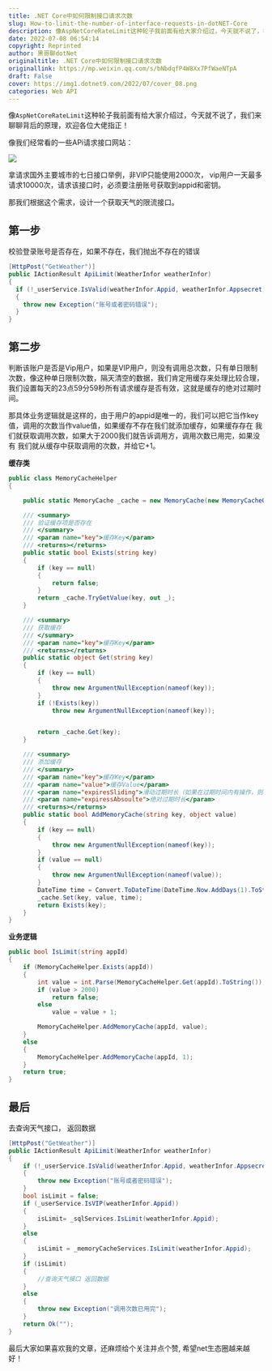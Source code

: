 ```yaml
---
title: .NET Core中如何限制接口请求次数
slug: How-to-limit-the-number-of-interface-requests-in-dotNET-Core
description: 像AspNetCoreRateLimit这种轮子我前面有给大家介绍过，今天就不说了，我们来聊聊背后的原理。
date: 2022-07-08 06:54:14
copyright: Reprinted
author: 黑哥聊dotNet
originaltitle: .NET Core中如何限制接口请求次数
originallink: https://mp.weixin.qq.com/s/bNbdqfP4W8Xx7PfWaeNTpA
draft: False
cover: https://img1.dotnet9.com/2022/07/cover_08.png
categories: Web API
---
```


像`AspNetCoreRateLimit`这种轮子我前面有给大家介绍过，今天就不说了，我们来聊聊背后的原理，欢迎各位大佬指正！

像我们经常看的一些APi请求接口网站：

![](https://img1.dotnet9.com/2022/07/0801.png)

拿请求国外主要城市的七日接口举例，非VIP只能使用2000次， vip用户一天最多请求10000次，请求该接口时，必须要注册账号获取到appid和密钥。

那我们根据这个需求，设计一个获取天气的限流接口。

## 第一步

校验登录账号是否存在，如果不存在，我们抛出不存在的错误

```csharp
[HttpPost("GetWeather")]
public IActionResult ApiLimit(WeatherInfor weatherInfor)
{
  if (!_userService.IsValid(weatherInfor.Appid, weatherInfor.Appsecret))
  {
    throw new Exception("账号或者密码错误");
  }
}
```

## 第二步

判断该账户是否是Vip用户，如果是VIP用户，则没有调用总次数，只有单日限制次数，像这种单日限制次数，隔天清空的数据，我们肯定用缓存来处理比较合理，我们设置每天的23点59分59秒所有请求缓存是否有效，这就是缓存的绝对过期时间。

那具体业务逻辑就是这样的，由于用户的appid是唯一的，我们可以把它当作key值，调用的次数当作value值，如果缓存不存在我们就添加缓存，如果缓存存在 我们就获取调用次数，如果大于2000我们就告诉调用方，调用次数已用完，如果没有 我们就从缓存中获取调用的次数，并给它+1。

**缓存类**

```csharp
public class MemoryCacheHelper
{

    public static MemoryCache _cache = new MemoryCache(new MemoryCacheOptions());

    /// <summary>
    /// 验证缓存项是否存在
    /// </summary>
    /// <param name="key">缓存Key</param>
    /// <returns></returns>
    public static bool Exists(string key)
    {
        if (key == null)
        {
            return false;
        }
        return _cache.TryGetValue(key, out _);
    }

    /// <summary>
    /// 获取缓存
    /// </summary>
    /// <param name="key">缓存Key</param>
    /// <returns></returns>
    public static object Get(string key)
    {
        if (key == null)
        {
            throw new ArgumentNullException(nameof(key));
        }
        if (!Exists(key))
            throw new ArgumentNullException(nameof(key));


        return _cache.Get(key);
    }

    /// <summary>
    /// 添加缓存
    /// </summary>
    /// <param name="key">缓存Key</param>
    /// <param name="value">缓存Value</param>
    /// <param name="expiresSliding">滑动过期时长（如果在过期时间内有操作，则以当前时间点延长过期时间）</param>
    /// <param name="expiressAbsoulte">绝对过期时长</param>
    /// <returns></returns>
    public static bool AddMemoryCache(string key, object value)
    {
        if (key == null)
        {
            throw new ArgumentNullException(nameof(key));
        }
        if (value == null)
        {
            throw new ArgumentNullException(nameof(value));
        }
        DateTime time = Convert.ToDateTime(DateTime.Now.AddDays(1).ToString("D").ToString()).AddSeconds(-1);
        _cache.Set(key, value, time);
        return Exists(key);
    }
}
```

**业务逻辑**

```csharp
public bool IsLimit(string appId)
{
    if (MemoryCacheHelper.Exists(appId))
    {
        int value = int.Parse(MemoryCacheHelper.Get(appId).ToString());
        if (value > 2000)
            return false;
        else
            value = value + 1;

        MemoryCacheHelper.AddMemoryCache(appId, value);
    }
    else
    {
        MemoryCacheHelper.AddMemoryCache(appId, 1);
    }
    return true;
}
```
   
## 最后

去查询天气接口， 返回数据

```csharp
[HttpPost("GetWeather")]
public IActionResult ApiLimit(WeatherInfor weatherInfor)
{
    if (!_userService.IsValid(weatherInfor.Appid, weatherInfor.Appsecret))
    {
        throw new Exception("账号或者密码错误");
    }
    bool isLimit = false;
    if (_userService.IsVIP(weatherInfor.Appid))
    {
        isLimit= _sqlServices.IsLimit(weatherInfor.Appid);
    }
    else
    {
        isLimit = _memoryCacheServices.IsLimit(weatherInfor.Appid);
    }
    if (isLimit)
    {
        //查询天气接口 返回数据
    }
    else
    {
        throw new Exception("调用次数已用完");
    }
    return Ok("");
}
```
   
最后大家如果喜欢我的文章，还麻烦给个关注并点个赞, 希望net生态圈越来越好！